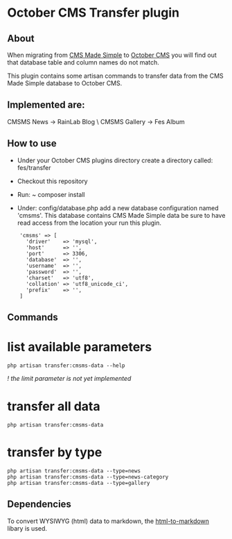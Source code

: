 # October CMS Transfer plugin

## About

When migrating from [CMS Made Simple](http://cmsmadesimple.org) to [October CMS](http://octobercms.com) you will find out that database table and column names do not match.

This plugin contains some artisan commands to transfer data from the CMS Made Simple database to October CMS.

## Implemented are:

CMSMS News -> RainLab Blog \\
CMSMS Gallery -> Fes Album

## How to use

- Under your October CMS plugins directory create a directory called: fes/transfer
- Checkout this repository
- Run: ~ composer install

- Under: config/database.php add a new database configuration named 'cmsms'. This database contains CMS Made Simple data be sure to have read access from the location your run this plugin.

```
    'cmsms' => [
      'driver'    => 'mysql',
      'host'      => '',
      'port'      => 3306,
      'database'  => '',
      'username'  => '',
      'password'  => '',
      'charset'   => 'utf8',
      'collation' => 'utf8_unicode_ci',
      'prefix'    => '',
    ]
```

## Commands

# list available parameters

```
php artisan transfer:cmsms-data --help
```

*! the limit parameter is not yet implemented*

# transfer all data

```
php artisan transfer:cmsms-data
```

# transfer by type

```
php artisan transfer:cmsms-data --type=news
php artisan transfer:cmsms-data --type=news-category
php artisan transfer:cmsms-data --type=gallery
```

## Dependencies

To convert WYSIWYG (html) data to markdown, the [html-to-markdown](https://github.com/thephpleague/html-to-markdown) libary is used.



